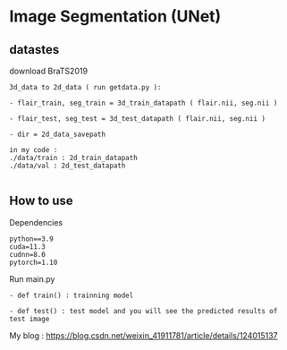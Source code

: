 # Image Segmentation (UNet)
## datastes
download BraTS2019
```shell
3d_data to 2d_data ( run getdata.py ): 

- flair_train, seg_train = 3d_train_datapath ( flair.nii, seg.nii )

- flair_test, seg_test = 3d_test_datapath ( flair.nii, seg.nii )

- dir = 2d_data_savepath

in my code :
./data/train : 2d_train_datapath
./data/val : 2d_test_datapath


```
## How to use
Dependencies
```shell
python==3.9
cuda=11.3
cudnn=8.0
pytorch=1.10
```
Run main.py
```shell
- def train() : trainning model
  
- def test() : test model and you will see the predicted results of test image
```
My blog : https://blog.csdn.net/weixin_41911781/article/details/124015137
